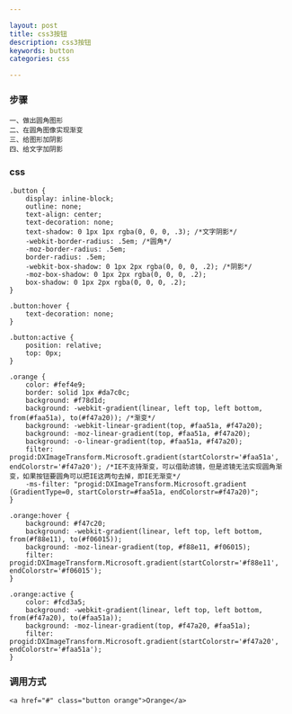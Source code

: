 ```yaml
---

layout: post
title: css3按钮
description: css3按钮
keywords: button
categories: css

---
```

### 步骤
	一、做出圆角图形
	二、在圆角图像实现渐变
	三、给图形加阴影
	四、给文字加阴影
### css
	.button {
		display: inline-block;
		outline: none;
		text-align: center;
		text-decoration: none;
		text-shadow: 0 1px 1px rgba(0, 0, 0, .3); /*文字阴影*/
		-webkit-border-radius: .5em; /*圆角*/
		-moz-border-radius: .5em;
		border-radius: .5em;
		-webkit-box-shadow: 0 1px 2px rgba(0, 0, 0, .2); /*阴影*/
		-moz-box-shadow: 0 1px 2px rgba(0, 0, 0, .2);
		box-shadow: 0 1px 2px rgba(0, 0, 0, .2);
	}
	
	.button:hover {
		text-decoration: none;
	}
	
	.button:active {
		position: relative;
		top: 0px;
	}
	
	.orange {
		color: #fef4e9;
		border: solid 1px #da7c0c;
		background: #f78d1d;
		background: -webkit-gradient(linear, left top, left bottom, from(#faa51a), to(#f47a20)); /*渐变*/
		background: -webkit-linear-gradient(top, #faa51a, #f47a20);
		background: -moz-linear-gradient(top, #faa51a, #f47a20);
		background: -o-linear-gradient(top, #faa51a, #f47a20);
		filter: progid:DXImageTransform.Microsoft.gradient(startColorstr='#faa51a', endColorstr='#f47a20'); /*IE不支持渐变，可以借助滤镜，但是滤镜无法实现圆角渐变，如果按钮要圆角可以把IE这两句去掉，即IE无渐变*/
		-ms-filter: "progid:DXImageTransform.Microsoft.gradient (GradientType=0, startColorstr=#faa51a, endColorstr=#f47a20)";
	}
	
	.orange:hover {
		background: #f47c20;
		background: -webkit-gradient(linear, left top, left bottom, from(#f88e11), to(#f06015));
		background: -moz-linear-gradient(top, #f88e11, #f06015);
		filter: progid:DXImageTransform.Microsoft.gradient(startColorstr='#f88e11', endColorstr='#f06015');
	}
	
	.orange:active {
		color: #fcd3a5;
		background: -webkit-gradient(linear, left top, left bottom, from(#f47a20), to(#faa51a));
		background: -moz-linear-gradient(top, #f47a20, #faa51a);
		filter: progid:DXImageTransform.Microsoft.gradient(startColorstr='#f47a20', endColorstr='#faa51a');
	}
### 调用方式
	<a href="#" class="button orange">Orange</a>